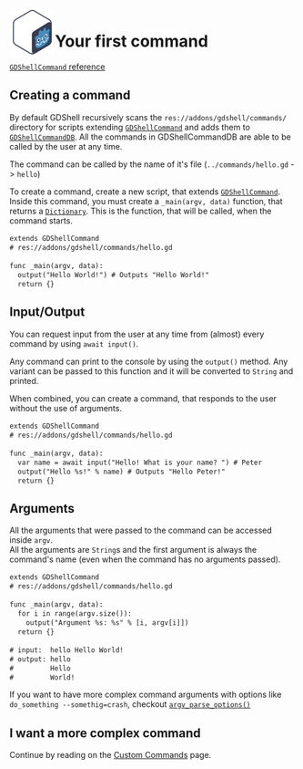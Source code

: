 <a href="https://github.com/Kubulambula/Godot-GDShell">
  <img src="../../../docs/assets/logo.png" align="left" width="80" height="80">
</a>

# Your first command

[`GDShellCommand` reference](../references/gdshell_command.md)

## Creating a command

By default GDShell recursively scans the `res://addons/gdshell/commands/` directory for scripts extending [`GDShellCommand`](../references/gdshell_command.md) and adds them to [`GDShellCommandDB`](https://github.com/Kubulambula/Godot-GDShell/blob/main/addons/gdshell/docs/en/references/gdshell_command_db.md).
All the commands in GDShellCommandDB are able to be called by the user at any time.

The command can be called by the name of it's file (`../commands/hello.gd` -> `hello`)

To create a command, create a new script, that extends [`GDShellCommand`](../references/gdshell_command.md).<br>
Inside this command, you must create a `_main(argv, data)` function, that returns a [`Dictionary`](https://docs.godotengine.org/en/latest/classes/class_dictionary.html?highlight=Dictionary).
This is the function, that will be called, when the command starts.

```gdscript
extends GDShellCommand
# res://addons/gdshell/commands/hello.gd

func _main(argv, data):
  output("Hello World!") # Outputs "Hello World!"
  return {}
```

## Input/Output

You can request input from the user at any time from (almost) every command by using `await input()`.

Any command can print to the console by using the `output()` method. Any variant can be passed to this function and it will be converted to `String` and printed.

When combined, you can create a command, that responds to the user without the use of arguments.

```gdscript
extends GDShellCommand
# res://addons/gdshell/commands/hello.gd

func _main(argv, data):
  var name = await input("Hello! What is your name? ") # Peter
  output("Hello %s!" % name) # Outputs "Hello Peter!"
  return {}
```


## Arguments

All the arguments that were passed to the command can be accessed inside `argv`.<br>
All the arguments are `String`s and the first argument is always the command's name (even when the command has no arguments passed).

```gdscript
extends GDShellCommand
# res://addons/gdshell/commands/hello.gd

func _main(argv, data):
  for i in range(argv.size()):
	output("Argument %s: %s" % [i, argv[i]])
  return {}

# input:  hello Hello World!
# output: hello
#         Hello
#         World!
```


If you want to have more complex command arguments with options like `do_something --somethig=crash`, checkout [`argv_parse_options()`](../references/gdshell_command.md#argv_parse_options)


## I want a more complex command
Continue by reading on the [Custom Commands](../tutorials/custom_commands.md) page.
